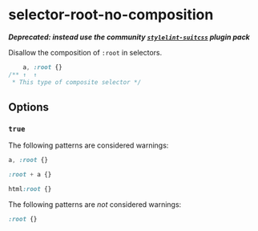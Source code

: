 # selector-root-no-composition

***Deprecated: instead use the community [`stylelint-suitcss`](https://github.com/suitcss/stylelint-suitcss) plugin pack***

Disallow the composition of `:root` in selectors.

```css
    a, :root {}
/** ↑  ↑
 * This type of composite selector */
```

## Options

### `true`

The following patterns are considered warnings:

```css
a, :root {}
```

```css
:root + a {}
```

```css
html:root {}
```

The following patterns are *not* considered warnings:

```css
:root {}
```
